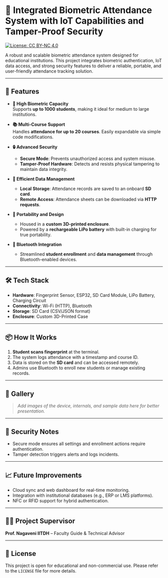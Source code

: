 # 📘 Integrated Biometric Attendance System with IoT Capabilities and Tamper-Proof Security
[![License: CC BY-NC 4.0](https://img.shields.io/badge/License-CC%20BY--NC%204.0-lightgrey.svg)](https://creativecommons.org/licenses/by-nc/4.0/)

A robust and scalable biometric attendance system designed for educational institutions. This project integrates biometric authentication, IoT data access, and strong security features to deliver a reliable, portable, and user-friendly attendance tracking solution.

---

## 🚀 Features

- **👥 High Biometric Capacity**  
  Supports **up to 1000 students**, making it ideal for medium to large institutions.

- **📚 Multi-Course Support**  
  Handles **attendance for up to 20 courses**. Easily expandable via simple code modifications.

- **🔒 Advanced Security**
  - **Secure Mode**: Prevents unauthorized access and system misuse.
  - **Tamper-Proof Hardware**: Detects and resists physical tampering to maintain data integrity.

- **💾 Efficient Data Management**
  - **Local Storage**: Attendance records are saved to an onboard **SD card**.
  - **Remote Access**: Attendance sheets can be downloaded via **HTTP requests**.

- **🔋 Portability and Design**
  - Housed in a **custom 3D-printed enclosure**.
  - Powered by a **rechargeable LiPo battery** with built-in charging for true portability.

- **📲 Bluetooth Integration**
  - Streamlined **student enrollment** and **data management** through Bluetooth-enabled devices.

---

## 🛠️ Tech Stack

- **Hardware**: Fingerprint Sensor, ESP32, SD Card Module, LiPo Battery, Charging Circuit  
- **Connectivity**: Wi-Fi (HTTP), Bluetooth  
- **Storage**: SD Card (CSV/JSON format)  
- **Enclosure**: Custom 3D-Printed Case

---

## 📦 How It Works

1. **Student scans fingerprint** at the terminal.  
2. The system logs attendance with a timestamp and course ID.  
3. Data is stored on the **SD card** and can be accessed remotely.  
4. Admins use Bluetooth to enroll new students or manage existing records.

---

## 📸 Gallery

> _Add images of the device, internals, and sample data here for better presentation._

---

## 🔐 Security Notes

- Secure mode ensures all settings and enrollment actions require authentication.  
- Tamper detection triggers alerts and logs incidents.

---

## 📈 Future Improvements

- Cloud sync and web dashboard for real-time monitoring.  
- Integration with institutional databases (e.g., ERP or LMS platforms).  
- NFC or RFID support for hybrid authentication.

---

## 👨‍🏫 Project Supervisor

**Prof. Nagaveni IITDH** – Faculty Guide & Technical Advisor

---

## 📄 License

This project is open for educational and non-commercial use. Please refer to the `LICENSE` file for more details.
